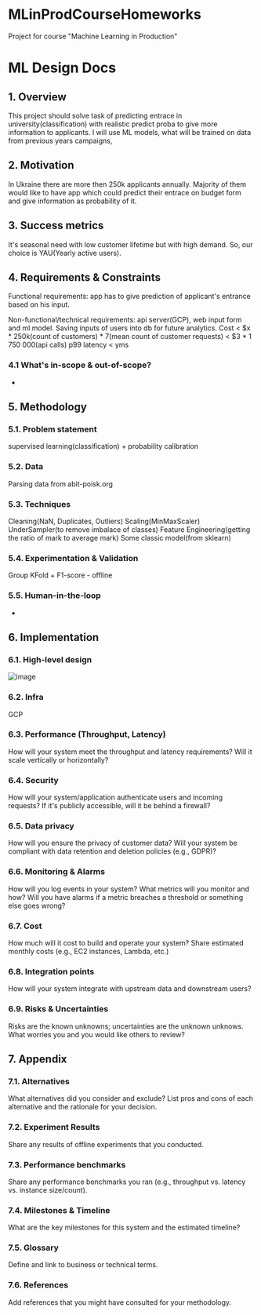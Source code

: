 # MLinProdCourseHomeworks

Project for course "Machine Learning in Production"

# ML Design Docs

## 1. Overview
This project should solve task of predicting entrace in university(classification) with realistic predict proba to give more information to applicants. I will use ML models, what will be trained on data from previous years campaigns,

## 2. Motivation
In Ukraine there are more then 250k applicants annually. Majority of them would like to have app which could predict their entrace on budget form and give information as probability of it.

## 3. Success metrics
It's seasonal need with low customer lifetime but with high demand. So, our choice is YAU(Yearly active users).

## 4. Requirements & Constraints
Functional requirements: app has to give prediction of applicant's entrance based on his input.

Non-functional/technical requirements: api server(GCP), web input form and ml model. Saving inputs of users into db for future analytics.
Cost < $x * 250k(count of customers) * 7(mean count of customer requests) < $3 * 1 750 000(api calls)
p99 latency < yms

### 4.1 What's in-scope & out-of-scope?
-

## 5. Methodology
### 5.1. Problem statement
supervised learning(classification) + probability calibration

### 5.2. Data
Parsing data from abit-poisk.org

### 5.3. Techniques
Cleaning(NaN, Duplicates, Outliers)
Scaling(MinMaxScaler)
UnderSampler(to remove imbalace of classes)
Feature Engineering(getting the ratio of mark to average mark) 
Some classic model(from sklearn)

### 5.4. Experimentation & Validation
Group KFold + F1-score - offline

### 5.5. Human-in-the-loop
-

## 6. Implementation
### 6.1. High-level design
![image](https://github.com/BattleToady/MLinProdCourseHomeworks/assets/89700552/6995971c-1fe7-4563-8b81-870826c8e637)

### 6.2. Infra
GCP

### 6.3. Performance (Throughput, Latency)
How will your system meet the throughput and latency requirements? Will it scale vertically or horizontally?

### 6.4. Security
How will your system/application authenticate users and incoming requests? If it's publicly accessible, will it be behind a firewall?

### 6.5. Data privacy
How will you ensure the privacy of customer data? Will your system be compliant with data retention and deletion policies (e.g., GDPR)?

### 6.6. Monitoring & Alarms
How will you log events in your system? What metrics will you monitor and how? Will you have alarms if a metric breaches a threshold or something else goes wrong?

### 6.7. Cost
How much will it cost to build and operate your system? Share estimated monthly costs (e.g., EC2 instances, Lambda, etc.)

### 6.8. Integration points
How will your system integrate with upstream data and downstream users?

### 6.9. Risks & Uncertainties
Risks are the known unknowns; uncertainties are the unknown unknows. What worries you and you would like others to review?

## 7. Appendix
### 7.1. Alternatives
What alternatives did you consider and exclude? List pros and cons of each alternative and the rationale for your decision.

### 7.2. Experiment Results
Share any results of offline experiments that you conducted.

### 7.3. Performance benchmarks
Share any performance benchmarks you ran (e.g., throughput vs. latency vs. instance size/count).

### 7.4. Milestones & Timeline
What are the key milestones for this system and the estimated timeline?

### 7.5. Glossary
Define and link to business or technical terms.

### 7.6. References
Add references that you might have consulted for your methodology.
